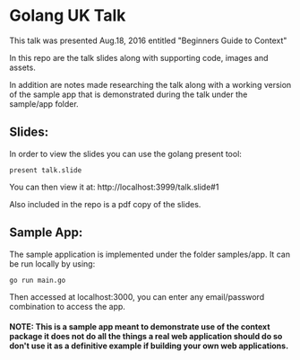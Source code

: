 # Golang UK Talk

This talk was presented Aug.18, 2016 entitled "Beginners Guide to Context"

In this repo are the talk slides along with supporting code, images and assets.

In addition are notes made researching the talk along with a working version of the sample app that is demonstrated during the talk under the sample/app folder.

## Slides:

In order to view the slides you can use the golang present tool:

`present talk.slide`

You can then view it at: http://localhost:3999/talk.slide#1

Also included in the repo is a pdf copy of the slides.

## Sample App:

The sample application is implemented under the folder samples/app. It can be run locally by using:

`go run main.go`

Then accessed at localhost:3000, you can enter any email/password combination to access the app.

#### NOTE: This is a sample app meant to demonstrate use of the context package it does not do all the things a real web application should do so don't use it as a definitive example if building your own web applications.
